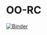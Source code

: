 # OO-RC
[![Binder](https://mybinder.org/badge_logo.svg)](https://mybinder.org/v2/gh/eznuk/OO-RC/master?filepath=index.ipynb)

